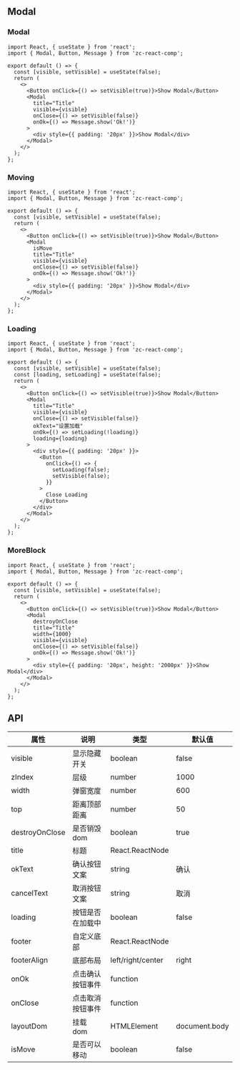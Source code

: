 ## Modal

### Modal

```tsx
import React, { useState } from 'react';
import { Modal, Button, Message } from 'zc-react-comp';

export default () => {
  const [visible, setVisible] = useState(false);
  return (
    <>
      <Button onClick={() => setVisible(true)}>Show Modal</Button>
      <Modal
        title="Title"
        visible={visible}
        onClose={() => setVisible(false)}
        onOk={() => Message.show('Ok!')}
      >
        <div style={{ padding: '20px' }}>Show Modal</div>
      </Modal>
    </>
  );
};
```

### Moving

```tsx
import React, { useState } from 'react';
import { Modal, Button, Message } from 'zc-react-comp';

export default () => {
  const [visible, setVisible] = useState(false);
  return (
    <>
      <Button onClick={() => setVisible(true)}>Show Modal</Button>
      <Modal
        isMove
        title="Title"
        visible={visible}
        onClose={() => setVisible(false)}
        onOk={() => Message.show('Ok!')}
      >
        <div style={{ padding: '20px' }}>Show Modal</div>
      </Modal>
    </>
  );
};
```

### Loading

```tsx
import React, { useState } from 'react';
import { Modal, Button, Message } from 'zc-react-comp';

export default () => {
  const [visible, setVisible] = useState(false);
  const [loading, setLoading] = useState(false);
  return (
    <>
      <Button onClick={() => setVisible(true)}>Show Modal</Button>
      <Modal
        title="Title"
        visible={visible}
        onClose={() => setVisible(false)}
        okText="设置加载"
        onOk={() => setLoading(!loading)}
        loading={loading}
      >
        <div style={{ padding: '20px' }}>
          <Button
            onClick={() => {
              setLoading(false);
              setVisible(false);
            }}
          >
            Close Loading
          </Button>
        </div>
      </Modal>
    </>
  );
};
```

### MoreBlock

```tsx
import React, { useState } from 'react';
import { Modal, Button, Message } from 'zc-react-comp';

export default () => {
  const [visible, setVisible] = useState(false);
  return (
    <>
      <Button onClick={() => setVisible(true)}>Show Modal</Button>
      <Modal
        destroyOnClose
        title="Title"
        width={1000}
        visible={visible}
        onClose={() => setVisible(false)}
        onOk={() => Message.show('Ok!')}
      >
        <div style={{ padding: '20px', height: '2000px' }}>Show Modal</div>
      </Modal>
    </>
  );
};
```

## API

| 属性           | 说明             | 类型              | 默认值        |
| -------------- | ---------------- | ----------------- | ------------- |
| visible        | 显示隐藏开关     | boolean           | false         |
| zIndex         | 层级             | number            | 1000          |
| width          | 弹窗宽度         | number            | 600           |
| top            | 距离顶部距离     | number            | 50            |
| destroyOnClose | 是否销毁 dom     | boolean           | true          |
| title          | 标题             | React.ReactNode   |               |
| okText         | 确认按钮文案     | string            | 确认          |
| cancelText     | 取消按钮文案     | string            | 取消          |
| loading        | 按钮是否在加载中 | boolean           | false         |
| footer         | 自定义底部       | React.ReactNode   |               |
| footerAlign    | 底部布局         | left/right/center | right         |
| onOk           | 点击确认按钮事件 | function          |               |
| onClose        | 点击取消按钮事件 | function          |               |
| layoutDom      | 挂载 dom         | HTMLElement       | document.body |
| isMove         | 是否可以移动     | boolean           | false         |
